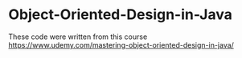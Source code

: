 # Object-Oriented-Design-in-Java
These code were written from this course https://www.udemy.com/mastering-object-oriented-design-in-java/
